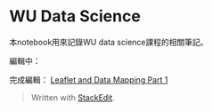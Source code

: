 # WU Data Science

本notebook用來記錄WU data science課程的相關筆記。

編輯中：


完成編輯：
[Leaflet and Data Mapping Part 1](https://hackmd.io/s/HJ9OxwosX)

> Written with [StackEdit](https://stackedit.io/).
<!--stackedit_data:
eyJoaXN0b3J5IjpbLTkzNzk5Mzk4NF19
-->